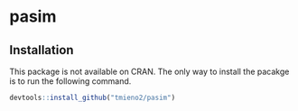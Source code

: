 # pasim

## Installation

This package is not available on CRAN. The only way to install the pacakge is to run the following command.

```r
devtools::install_github("tmieno2/pasim")
```

